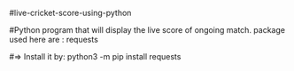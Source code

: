 #live-cricket-score-using-python

#Python program that will display the live score of ongoing match.
package used here are : requests 

#=> Install it by: python3 -m pip install requests
